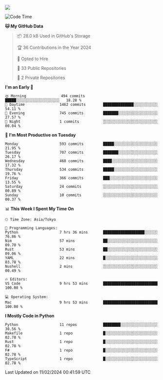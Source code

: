 ![](https://komarev.com/ghpvc/?username=kitagawa-hr)

<!--START_SECTION:waka-->
![Code Time](http://img.shields.io/badge/Code%20Time-783%20hrs%2025%20mins-blue)

**🐱 My GitHub Data** 

> 📦 28.0 kB Used in GitHub's Storage 
 > 
> 🏆 36 Contributions in the Year 2024
 > 
> 💼 Opted to Hire
 > 
> 📜 33 Public Repositories 
 > 
> 🔑 2 Private Repositories 
 > 
**I'm an Early 🐤** 

```text
🌞 Morning                494 commits         █████░░░░░░░░░░░░░░░░░░░░   18.28 % 
🌆 Daytime                1462 commits        ██████████████░░░░░░░░░░░   54.11 % 
🌃 Evening                745 commits         ███████░░░░░░░░░░░░░░░░░░   27.57 % 
🌙 Night                  1 commits           ░░░░░░░░░░░░░░░░░░░░░░░░░   00.04 % 
```
📅 **I'm Most Productive on Tuesday** 

```text
Monday                   593 commits         █████░░░░░░░░░░░░░░░░░░░░   21.95 % 
Tuesday                  707 commits         ███████░░░░░░░░░░░░░░░░░░   26.17 % 
Wednesday                468 commits         ████░░░░░░░░░░░░░░░░░░░░░   17.32 % 
Thursday                 534 commits         █████░░░░░░░░░░░░░░░░░░░░   19.76 % 
Friday                   366 commits         ███░░░░░░░░░░░░░░░░░░░░░░   13.55 % 
Saturday                 24 commits          ░░░░░░░░░░░░░░░░░░░░░░░░░   00.89 % 
Sunday                   10 commits          ░░░░░░░░░░░░░░░░░░░░░░░░░   00.37 % 
```


📊 **This Week I Spent My Time On** 

```text
🕑︎ Time Zone: Asia/Tokyo

💬 Programming Languages: 
Python                   7 hrs 36 mins       ███████████████████░░░░░░   76.86 % 
Nim                      57 mins             ██░░░░░░░░░░░░░░░░░░░░░░░   09.70 % 
Rust                     53 mins             ██░░░░░░░░░░░░░░░░░░░░░░░   09.06 % 
YAML                     22 mins             █░░░░░░░░░░░░░░░░░░░░░░░░   03.78 % 
Nushell                  2 mins              ░░░░░░░░░░░░░░░░░░░░░░░░░   00.49 % 

🔥 Editors: 
VS Code                  9 hrs 53 mins       █████████████████████████   100.00 % 

💻 Operating System: 
Mac                      9 hrs 53 mins       █████████████████████████   100.00 % 
```

**I Mostly Code in Python** 

```text
Python                   11 repos            ████████░░░░░░░░░░░░░░░░░   30.56 % 
Makefile                 1 repo              █░░░░░░░░░░░░░░░░░░░░░░░░   02.78 % 
Rust                     1 repo              █░░░░░░░░░░░░░░░░░░░░░░░░   02.78 % 
F#                       1 repo              █░░░░░░░░░░░░░░░░░░░░░░░░   02.78 % 
TypeScript               1 repo              █░░░░░░░░░░░░░░░░░░░░░░░░   02.78 % 
```




 Last Updated on 11/02/2024 00:41:59 UTC
<!--END_SECTION:waka-->
